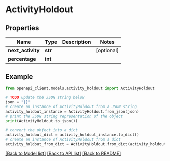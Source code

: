 # ActivityHoldout


## Properties

Name | Type | Description | Notes
------------ | ------------- | ------------- | -------------
**next_activity** | **str** |  | [optional] 
**percentage** | **int** |  | 

## Example

```python
from openapi_client.models.activity_holdout import ActivityHoldout

# TODO update the JSON string below
json = "{}"
# create an instance of ActivityHoldout from a JSON string
activity_holdout_instance = ActivityHoldout.from_json(json)
# print the JSON string representation of the object
print(ActivityHoldout.to_json())

# convert the object into a dict
activity_holdout_dict = activity_holdout_instance.to_dict()
# create an instance of ActivityHoldout from a dict
activity_holdout_from_dict = ActivityHoldout.from_dict(activity_holdout_dict)
```
[[Back to Model list]](../README.md#documentation-for-models) [[Back to API list]](../README.md#documentation-for-api-endpoints) [[Back to README]](../README.md)


